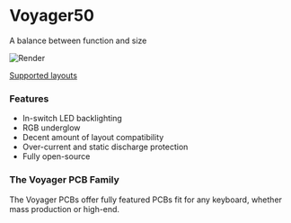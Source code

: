 # Voyager50
A balance between function and size

![Render](https://github.com/ai03-2725/Voyager50/blob/master/Renders/Front.png)

[Supported layouts](http://www.keyboard-layout-editor.com/#/gists/caf09ce52668a0b0574eaae53debacd4)  

### Features
* In-switch LED backlighting
* RGB underglow
* Decent amount of layout compatibility
* Over-current and static discharge protection
* Fully open-source

### The Voyager PCB Family
The Voyager PCBs offer fully featured PCBs fit for any keyboard, whether mass production or high-end.
